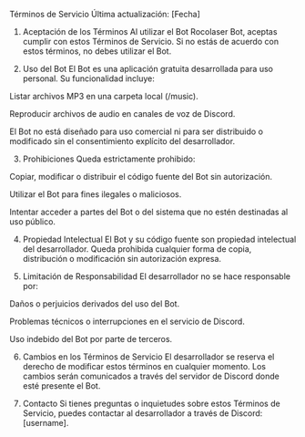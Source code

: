 Términos de Servicio
Última actualización: [Fecha]

1. Aceptación de los Términos
Al utilizar el Bot Rocolaser Bot, aceptas cumplir con estos Términos de Servicio. Si no estás de acuerdo con estos términos, no debes utilizar el Bot.

2. Uso del Bot
El Bot es una aplicación gratuita desarrollada para uso personal. Su funcionalidad incluye:

Listar archivos MP3 en una carpeta local (/music).

Reproducir archivos de audio en canales de voz de Discord.

El Bot no está diseñado para uso comercial ni para ser distribuido o modificado sin el consentimiento explícito del desarrollador.

3. Prohibiciones
Queda estrictamente prohibido:

Copiar, modificar o distribuir el código fuente del Bot sin autorización.

Utilizar el Bot para fines ilegales o maliciosos.

Intentar acceder a partes del Bot o del sistema que no estén destinadas al uso público.

4. Propiedad Intelectual
El Bot y su código fuente son propiedad intelectual del desarrollador. Queda prohibida cualquier forma de copia, distribución o modificación sin autorización expresa.

5. Limitación de Responsabilidad
El desarrollador no se hace responsable por:

Daños o perjuicios derivados del uso del Bot.

Problemas técnicos o interrupciones en el servicio de Discord.

Uso indebido del Bot por parte de terceros.

6. Cambios en los Términos de Servicio
El desarrollador se reserva el derecho de modificar estos términos en cualquier momento. Los cambios serán comunicados a través del servidor de Discord donde esté presente el Bot.

7. Contacto
Si tienes preguntas o inquietudes sobre estos Términos de Servicio, puedes contactar al desarrollador a través de Discord: [username].